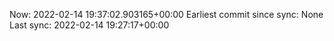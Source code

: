 Now: 2022-02-14 19:37:02.903165+00:00 Earliest commit since sync: None Last sync: 2022-02-14 19:27:17+00:00

